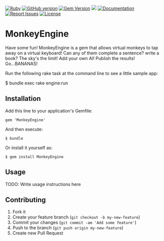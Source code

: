 [![Ruby](https://github.com/gangelo/MonkeyEngine/actions/workflows/ruby.yml/badge.svg?refresh=1)](https://github.com/gangelo/MonkeyEngine/actions/workflows/ruby.yml)
[![GitHub version](http://badge.fury.io/gh/gangelo%2FMonkeyEngine.svg?refresh=6)](https://badge.fury.io/gh/gangelo%2FMonkeyEngine)
[![Gem Version](https://badge.fury.io/rb/MonkeyEngine.svg?refresh=6)](https://badge.fury.io/rb/MonkeyEngine)
[![](http://ruby-gem-downloads-badge.herokuapp.com/MonkeyEngine?type=total)](http://www.rubydoc.info/gems/MonkeyEngine/)
[![Documentation](http://img.shields.io/badge/docs-rdoc.info-blue.svg)](http://www.rubydoc.info/gems/MonkeyEngine/)
[![Report Issues](https://img.shields.io/badge/report-issues-red.svg)](https://github.com/gangelo/MonkeyEngine/issues)
[![License](http://img.shields.io/badge/license-MIT-yellowgreen.svg)](#license)

# MonkeyEngine

Have some fun! MonkeyEngine is a gem that allows virtual monkeys to tap away on a virtual keyboard! Can any of them complete a sentence? write a book? The sky's the limit! Add your own AI! Publish the results! Go...BANANAS!

Run the following rake task at the command line to see a little sample app:

$ bundle exec rake engine:run

## Installation

Add this line to your application's Gemfile:

    gem 'MonkeyEngine'

And then execute:

    $ bundle

Or install it yourself as:

    $ gem install MonkeyEngine

## Usage

TODO: Write usage instructions here

## Contributing

1. Fork it
2. Create your feature branch (`git checkout -b my-new-feature`)
3. Commit your changes (`git commit -am 'Add some feature'`)
4. Push to the branch (`git push origin my-new-feature`)
5. Create new Pull Request
